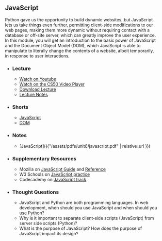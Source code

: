 ## JavaScript

Python gave us the opportunity to build dynamic websites, but JavaScript lets us take things even further, permitting client-side modifications to our web pages, making them more dynamic without requiring contact with a database or off-site server, which can greatly improve the user experience. In this module, you will get an introduction to the basic power of JavaScript and the Document Object Model (DOM), which JavaScript is able to manipulate to literally change the contents of a website, albeit temporarily, in response to user interactions.

- ### Lecture
  - [Watch on Youtube](https://www.youtube.com/embed/4qQW1uSoxRg?start=1093&end=4012)
  - [Watch on the CS50 Video Player](https://video.cs50.net/2017/fall/lectures/11?t=0h18m13s)
  - [Download Lecture](http://cdn.cs50.net/2017/fall/lectures/11/lecture11-720p.mp4?download)
  - [Lecture Notes](https://docs.cs50.net/2017/fall/notes/11/lecture11.html#javascript-basics)

- ### Shorts
  - [JavaScript](https://www.youtube.com/embed/Z93IaNfavZw)
  - [DOM](https://www.youtube.com/embed/LKWJpgvfH3U)
  
- ### Notes
  - [JavaScript]({{"/assets/pdfs/unit6/javascript.pdf" | relative_url }})

- ### Supplementary Resources
  - Mozilla on [JavaScript Guide](https://developer.mozilla.org/en/JavaScript/Guide) and [Reference](https://developer.mozilla.org/en/JavaScript/Reference)
  - W3 Schools on [JavaScript practice](http://www.w3schools.com/js/)
  - Codecademy on [JavaScript track](https://www.codecademy.com/en/tracks/JavaScript)
  
- ### Thought Questions
  - JavaScript and Python are both programming languages. In web development, when should you use JavaScript and when should you use Python?
  - Why is it important to separate client-side scripts (JavaScript) from server side scripts (Python)?
  - What is the purpose of JavaScript? How does the purpose of JavaScript impact its design? 
